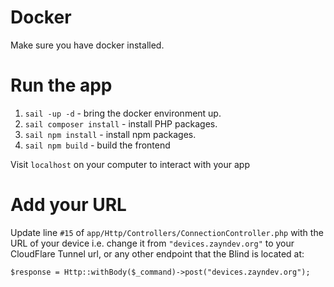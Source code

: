 # Docker

Make sure you have docker installed.

# Run the app

1. `sail -up -d` - bring the docker environment up.
2. `sail composer install` - install PHP packages.
3. `sail npm install` - install npm packages.
4. `sail npm build` - build the frontend

Visit `localhost` on your computer to interact with your app

# Add your URL

Update line `#15` of `app/Http/Controllers/ConnectionController.php` with the URL of your device i.e. change it
from `"devices.zayndev.org"` to your CloudFlare Tunnel url, or any other endpoint that the Blind is
located at:

```$response = Http::withBody($_command)->post("devices.zayndev.org");```

